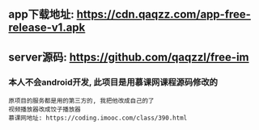 ## app下载地址: https://cdn.qaqzz.com/app-free-release-v1.apk

## server源码: https://github.com/qaqzzl/free-im

### 本人不会android开发, 此项目是用慕课网课程源码修改的
    原项目的服务都是用的第三方的, 我把他改成自己的了
    视频播放器改成饺子播放器
    慕课网地址: https://coding.imooc.com/class/390.html